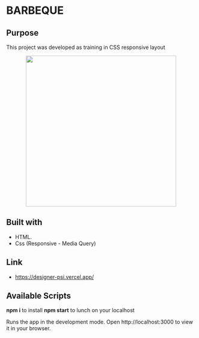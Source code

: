 # BARBEQUE

## Purpose

This project was developed as training in CSS responsive layout

<p align=center>
<img src="./images/barbeque.png" height=400></img>
</p>

## Built with

- HTML.
- Css (Responsive - Media Query)

## Link

- https://designer-psi.vercel.app/

## Available Scripts

**npm i** to install **npm start** to lunch on your localhost

Runs the app in the development mode.
Open http://localhost:3000 to view it in your browser.
